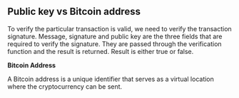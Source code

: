 ## Public key vs Bitcoin address

To verify the particular transaction is valid, we need to verify the transaction signature. Message, signature and public key are the three fields that are required to verify the signature. They are passed through the verification function and the result is returned. Result is either true or false.

**Bitcoin Address**

A Bitcoin address is a unique identifier that serves as a virtual location where the cryptocurrency can be sent.
